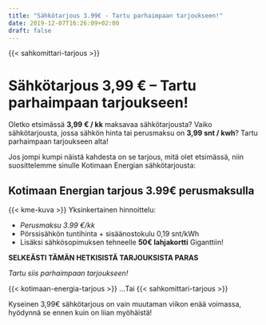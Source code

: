 ```yaml
---
title: "Sähkötarjous 3.99€ - Tartu parhaimpaan tarjoukseen!"
date: 2019-12-07T16:26:09+02:00
draft: false
---
```

{{< sahkomittari-tarjous >}}
# Sähkötarjous 3,99 € – Tartu parhaimpaan tarjoukseen!

Oletko etsimässä <b>3,99 € / kk</b> maksavaa sähkötarjousta? Vaiko sähkötarjousta, jossa sähkön hinta tai perusmaksu on <strong>3,99 snt / kwh</strong>? Tartu parhaimpaan tarjoukseen alta!

Jos jompi kumpi näistä kahdesta on se tarjous, mitä olet etsimässä, niin suosittelemme sinulle Kotimaan Energian sähkötarjousta:

## Kotimaan Energian tarjous 3.99€ perusmaksulla
{{< kme-kuva >}}
Yksinkertainen hinnoittelu: 

- <em>Perusmaksu 3.99 €/kk</em>
- Pörssisähkön tuntihinta + sisäänostokulu 0,19 snt/kWh
- Lisäksi sähkösopimuksen tehneelle <b>50€ lahjakortti</b> Giganttiin!

**SELKEÄSTI TÄMÄN HETKISISTÄ TARJOUKSISTA PARAS**

<dfn>Tartu siis parhaimpaan tarjoukseen!</dfn>

{{< kotimaan-energia-tarjous >}}
...Tai
{{< sahkomittari-tarjous >}}

Kyseinen 3,99€ sähkötarjous on vain muutaman viikon enää voimassa, hyödynnä se ennen kuin on liian myöhäistä!
